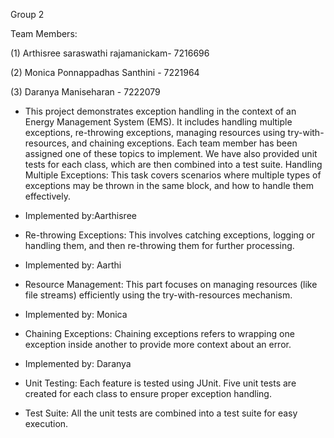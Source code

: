 Group 2

Team Members:

(1) Arthisree saraswathi rajamanickam- 7216696

(2) Monica Ponnappadhas Santhini - 7221964

(3) Daranya Maniseharan - 7222079

- This project demonstrates exception handling in the context of an Energy Management System (EMS). It includes handling multiple exceptions, re-throwing exceptions, managing resources using try-with-resources, and chaining exceptions. Each team member has been assigned one of these topics to implement. We have also provided unit tests for each class, which are then combined into a test suite.
  Handling Multiple Exceptions: This task covers scenarios where multiple types of exceptions may be thrown in the same block, and how to handle them effectively.

* Implemented by:Aarthisree

- Re-throwing Exceptions: This involves catching exceptions, logging or handling them, and then re-throwing them for further processing.

* Implemented by: Aarthi

- Resource Management: This part focuses on managing resources (like file streams) efficiently using the try-with-resources mechanism.

* Implemented by: Monica

- Chaining Exceptions: Chaining exceptions refers to wrapping one exception inside another to provide more context about an error.

* Implemented by: Daranya

- Unit Testing: Each feature is tested using JUnit. Five unit tests are created for each class to ensure proper exception handling.

- Test Suite: All the unit tests are combined into a test suite for easy execution.
